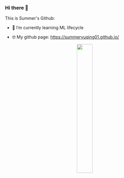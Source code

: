### Hi there 👋
This is Summer's Github:
<!--
**Summeryuqing01/summeryuqing01** is a ✨ _special_ ✨ repository because its `README.md` (this file) appears on your GitHub profile.

Here are some ideas to get you started:

- 🔭 I’m currently working on ...
- 🌱 I’m currently learning ...
- 👯 I’m looking to collaborate on ...
- 🤔 I’m looking for help with ...
- 💬 Ask me about ...
- 📫 How to reach me: ...
- 😄 Pronouns: ...
- ⚡ Fun fact: ...
-->
- 🌱 I’m currently learning ML lifecycle
- 🤓 My github page: https://summeryuqing01.github.io/


  <p align="center" width="100%">
    <img width="33%" src="https://github.com/user-attachments/assets/dc2d1cc6-71c2-4666-a0b4-e0b3e46f054b"> 
</p>
